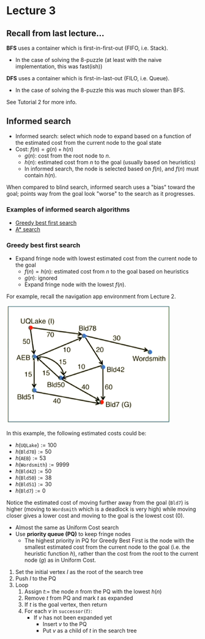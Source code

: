 # Lecture 3

## Recall from last lecture...

**BFS** uses a container which is first-in-first-out (FIFO, i.e. Stack).

* In the case of solving the 8-puzzle (at least with the naive implementation, this was fast(ish))

**DFS** uses a container which is first-in-last-out (FILO, i.e. Queue).

* In the case of solving the 8-puzzle this was much slower than BFS.

See Tutorial 2 for more info.

## Informed search

* Informed search: select which node to expand based on a function of the estimated cost from the current node to the goal state
* Cost: $f(n) = g(n) + h(n)$
  * $g(n)$: cost from the root node to $n$.
  * $h(n)$: estimated cost from $n$ to the goal (usually based on heuristics)
  * In informed search, the node is selected based on $f(n)$, and $f(n)$ must contain $h(n)$.

When compared to blind search, informed search uses a "bias" toward the goal; points way from the goal look "worse" to the search as it progresses.

### Examples of informed search algorithms

* [Greedy best first search](#Greedy-best-first-search)
* [A* search](#A*-search)

### Greedy best first search

* Expand fringe node with lowest estimated cost from the current node to the goal
  * $f(n) = h(n):$ estimated cost from $n$ to the goal based on heuristics
  * $g(n)$: ignored
  * Expand fringe node with the lowest $f(n)$.

For example, recall the navigation app environment from Lecture 2.

![Navigation app graph](https://raw.githubusercontent.com/tristanbatchler/COMP3702/master/Images/Lecture%202/navigation-app-graph.png)

In this example, the following estimated costs could be:

* $h($`UQLake`$) := 100$
* $h($`Bld78`$) := 50$
* $h($`AEB`$) := 53$
* $h($`Wordsmith`$) := 9999$
* $h($`Bld42`$) := 50$
* $h($`Bld50`$) := 38$
* $h($`Bld51`$) := 30$
* $h($`Bld7`$) := 0$

Notice the estimated cost of moving further away from the goal (`Bld7`) is higher (moving to `Wordsmith` which is a deadlock is very high) while moving closer gives a lower cost and moving to the goal is the lowest cost ($0$). 

* Almost the same as Uniform Cost search
* Use **priority queue (PQ)** to keep fringe nodes
  * The highest priority in PQ for Greedy Best First is the node with the smallest estimated cost from the current node to the goal (i.e. the heuristic function $h$), rather than the cost from the root to the current node ($g$) as in Uniform Cost.

1. Set the initial vertex $I$ as the root of the search tree
2. Push $I$ to the PQ
3. Loop
   1. Assign $t:=$ the node $n$ from the PQ with the lowest $h(n)$
   2. Remove $t$ from PQ and mark $t$ as expanded
   3. If $t$ is the goal vertex, then return
   4. For each $v$ in `successor(`$t$`)`:
      * If $v$ has not been expanded yet
        * Insert $v$ to the PQ
        * Put $v$ as a child of $t$ in the search tree